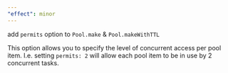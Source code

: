 ```yaml
---
"effect": minor
---
```


add `permits` option to `Pool.make` & `Pool.makeWithTTL`

This option allows you to specify the level of concurrent access per pool item.
I.e. setting `permits: 2` will allow each pool item to be in use by 2 concurrent tasks.
